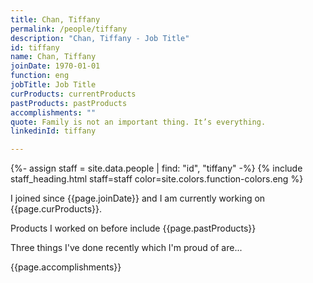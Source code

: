 ```yaml
---
title: Chan, Tiffany
permalink: /people/tiffany
description: "Chan, Tiffany - Job Title"
id: tiffany
name: Chan, Tiffany
joinDate: 1970-01-01
function: eng
jobTitle: Job Title
curProducts: currentProducts
pastProducts: pastProducts
accomplishments: ""
quote: Family is not an important thing. It’s everything.
linkedinId: tiffany

---
```


{%- assign staff = site.data.people | find: "id", "tiffany" -%}
{% include staff_heading.html staff=staff color=site.colors.function-colors.eng %}

<p>I joined since {{page.joinDate}} and I am currently working on {{page.curProducts}}.</p>

<p>Products I worked on before include {{page.pastProducts}}</p>

<p>Three things I've done recently which I'm proud of are...</p>
{{page.accomplishments}}
